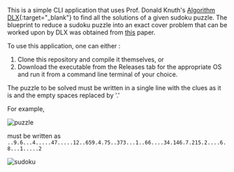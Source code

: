 This is a simple CLI application that uses Prof. Donald Knuth's [Algorithm DLX](https://arxiv.org/abs/cs/0011047){:target="_blank"} to find all the solutions of a given sudoku puzzle. The blueprint to reduce a sudoku puzzle into an exact cover problem that can be worked upon by DLX was obtained from [this](https://www.kth.se/social/files/58861771f276547fe1dbf8d1/HLaestanderMHarrysson_dkand14.pdf) paper.

To use this application, one can either :
1. Clone this repository and compile it themselves, or
2. Download the executable from the Releases tab for the appropriate OS and run it from a command line terminal of your choice.

The puzzle to be solved must be written in a single line with the clues as it is and the empty spaces replaced by '.'

For example,

![puzzle](https://github.com/BAGUVIX456/sudoku-dlx/assets/85876638/9e2ddf87-fcdb-4211-ba95-7b29a4c0fed4)

must be written as
`..9.6...4.....47.....12..659.4.75..373...1..66....34.146.7.215.2....6.8...1.....2`


![sudoku](https://github.com/BAGUVIX456/sudoku-dlx/assets/85876638/1520ede8-dbbc-4383-acfd-568b800b4163)

